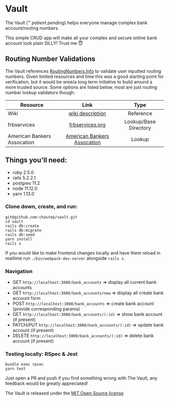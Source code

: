 # Vault

The Vault (:tm: *patient pending*) helps everyone manage complex bank account/routing numbers. 

This simple CRUD app will make all your complex and secure online bank account look plain SILLY! Trust me :innocent:

## Routing Number Validations

The Vault references [RoutingNumbers.Info](https://www.routingnumbers.info/index.html) to validate user inputted routing numbers. Given limited resources and time this was a good starting point for verification, but it would be wise/a long term initiative to build around a more trusted source. Some options are listed below, most are just routing number lookup validators though:

| Resource | Link | Type |
| -------- |:----:| :---:|
| Wiki | [wiki description](https://en.wikipedia.org/wiki/ABA_routing_transit_number) | Reference |
| frbservices | [frbservices.org](https://www.frbservices.org/resources/routing-number-directory/index.html) | Lookup/Base Directory |
| American Bankers Assocation | [American Bankers Assocation](https://routingnumber.aba.com/default1.aspx) | Lookup |

## Things you'll need:
* ruby 2.5.0
* rails 5.2.2.1
* postgres 11.2
* node 11.12.0
* yarn 1.13.0

### Clone down, create, and run:
```
git@github.com:chastep/vault.git
cd vault
rails db:create
rails db:migrate
rails db:seed
yarn install
rails s
```

If you would like to make frontend changes locally and have them reload in realtime run `./bin/webpack-dev-server` alongside `rails s`.

### Navigation
* GET `http://localhost:3000/bank_accounts` => display all current bank accounts
* GET `http://localhost:3000/bank_accounts/new` => display all create bank account form
* POST `http://localhost:3000/bank_accounts` => create bank account (provide corresponding params)
* GET `http://localhost:3000/bank_accounts/(:id)` => show bank account (if present)
* PATCH/PUT `http://localhost:3000/bank_accounts/(:id)` => update bank account (if present)
* DELETE `http://localhost:3000/bank_accounts/(:id)` => delete bank account (if present)

### Testing locally: RSpec & Jest
```
bundle exec rpsec
yarn test
```

Just open a PR and push if you find something wrong with The Vault, any feedback would be greatly appreciated!

The Vault is released under the [MIT Open Source license](LICENSE.md)
